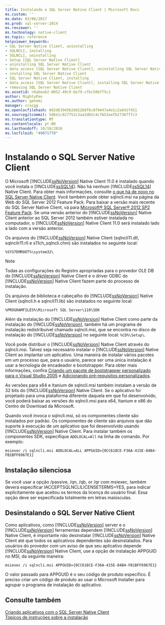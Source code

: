```yaml
---
title: Instalando o SQL Server Native Client | Microsoft Docs
ms.custom: ''
ms.date: 03/06/2017
ms.prod: sql-server-2014
ms.reviewer: ''
ms.technology: native-client
ms.topic: reference
helpviewer_keywords:
- SQL Server Native Client, uninstalling
- SQLNCLI, installing
- SQLNCLI, uninstalling
- Setup [SQL Server Native Client]
- uninstalling SQL Server Native Client
- data access [SQL Server Native Client], uninstalling SQL Server Native Client
- installing SQL Server Native Client
- SQL Server Native Client, installing
- data access [SQL Server Native Client], installing SQL Server Native Client
- removing SQL Server Native Client
ms.assetid: c6abeab2-0052-49c9-be79-cfbc50bff5c1
author: MightyPen
ms.author: genemi
manager: craigg
ms.openlocfilehash: 0d2d63945b2dd2268f6c8f9447a4e1c2a641f451
ms.sourcegitcommit: 5d6e1c827752c3aa2d02c4c7653aefb2736fffc3
ms.translationtype: MT
ms.contentlocale: pt-BR
ms.lasthandoff: 10/10/2018
ms.locfileid: "49071770"
---
```

# <a name="installing-sql-server-native-client"></a>Instalando o SQL Server Native Client
  O Microsoft [!INCLUDE[ssNoVersion](../../../includes/ssnoversion-md.md)] Native Client 11.0 é instalado quando você instala o [!INCLUDE[ssSQL14](../../../includes/sssql14-md.md)]. Não há nenhum [!INCLUDE[ssSQL14](../../../includes/sssql14-md.md)] Native Client. Para obter mais informações, consulte [o que há de novo no SQL Server Native Client](../sql-server-native-client.md). Você também pode obter sqlncli.msi na página da Web do SQL Server 2012 Feature Pack. Para baixar a versão mais recente do SQL Server Native Client, vá para [Microsoft® SQL Server® 2012 SP2 Feature Pack](http://www.microsoft.com/en-us/download/details.aspx?id=43339). Se uma versão anterior do [!INCLUDE[ssNoVersion](../../../includes/ssnoversion-md.md)] Native Client anterior ao SQL Server 2012 também estiver instalada no computador, o [!INCLUDE[ssNoVersion](../../../includes/ssnoversion-md.md)] Native Client 11.0 será instalado lado a lado com a versão anterior.  
  
 Os arquivos do [!INCLUDE[ssNoVersion](../../../includes/ssnoversion-md.md)] Native Client (sqlncli11.dll, sqlnclir11.rll e s11ch_sqlncli.chm) são instalados no seguinte local:  
  
 `%SYSTEMROOT%\system32\`  
  
> [!NOTE]  
>  Todas as configurações do Registro apropriadas para o provedor OLE DB do [!INCLUDE[ssNoVersion](../../../includes/ssnoversion-md.md)] Native Client e o driver ODBC do [!INCLUDE[ssNoVersion](../../../includes/ssnoversion-md.md)] Native Client fazem parte do processo de instalação.  
  
 Os arquivos de biblioteca e cabeçalho do [!INCLUDE[ssNoVersion](../../../includes/ssnoversion-md.md)] Native Client (sqlncli.h e sqlncli11.lib) são instalados no seguinte local:  
  
 `%PROGRAMFILES%\Microsoft SQL Server\110\SDK`  
  
 Além da instalação do [!INCLUDE[ssNoVersion](../../../includes/ssnoversion-md.md)] Native Client como parte da instalação do [!INCLUDE[ssNoVersion](../../../includes/ssnoversion-md.md)], também há um programa de instalação redistribuível chamado sqlncli.msi, que se encontra no disco de instalação do [!INCLUDE[ssNoVersion](../../../includes/ssnoversion-md.md)] no seguinte local: `%CD%\Setup\`.  
  
 Você pode distribuir o [!INCLUDE[ssNoVersion](../../../includes/ssnoversion-md.md)] Native Client através do sqlncli.msi. Talvez seja necessário instalar o [!INCLUDE[ssNoVersion](../../../includes/ssnoversion-md.md)] Native Client ao implantar um aplicativo. Uma maneira de instalar vários pacotes em um processo que, para o usuário, parece ser uma única instalação é usar a tecnologia de encadeador e bootstrapper. Para obter mais informações, confira [Criando um pacote de bootstrapper personalizado para o Visual Studio 2005](http://go.microsoft.com/fwlink/?LinkId=115667) e [Adicionando pré-requisitos personalizados](http://go.microsoft.com/fwlink/?LinkId=115668).  
  
 As versões para x64 e Itanium de sqlncli.msi também instalam a versão de 32 bits do [!INCLUDE[ssNoVersion](../../../includes/ssnoversion-md.md)] Native Client. Se o aplicativo foi projetado para uma plataforma diferente daquela em que foi desenvolvido, você poderá baixar as versões do sqlncli.msi para x64, Itanium e x86 do Centro de Download da Microsoft.  
  
 Quando você invoca o sqlncli.msi, só os componentes cliente são instalados por padrão. Os componentes de cliente são arquivos que dão suporte à execução de um aplicativo que foi desenvolvido usando [!INCLUDE[ssNoVersion](../../../includes/ssnoversion-md.md)] Native Client. Para instalar também os componentes SDK, especifique `ADDLOCAL=All` na linha de comando. Por exemplo:  
  
 `msiexec /i sqlncli.msi ADDLOCAL=ALL APPGUID={0CC618CE-F36A-415E-84B4-FB1BFF6967E1}`  
  
## <a name="silent-install"></a>Instalação silenciosa  
 Se você usar a opção /passive, /qn, /qb, or /qr com msiexec, também deverá especificar IACCEPTSQLNCLILICENSETERMS=YES, para indicar explicitamente que aceitou os termos da licença do usuário final. Essa opção deve ser especificada totalmente em letras maiúsculas.  
  
## <a name="uninstalling-sql-server-native-client"></a>Desinstalando o SQL Server Native Client  
 Como aplicativos, como [!INCLUDE[ssNoVersion](../../../includes/ssnoversion-md.md)] server e o [!INCLUDE[ssNoVersion](../../../includes/ssnoversion-md.md)] ferramentas dependem [!INCLUDE[ssNoVersion](../../../includes/ssnoversion-md.md)] Native Client, é importante não desinstalar [!INCLUDE[ssNoVersion](../../../includes/ssnoversion-md.md)] Native Client até que todos os aplicativos dependentes são desinstalados. Para usuários do provedor com um aviso de que seu aplicativo depende [!INCLUDE[ssNoVersion](../../../includes/ssnoversion-md.md)] Native Client, use a opção de instalação APPGUID no MSI, da seguinte maneira:  
  
 `msiexec /i sqlncli.msi APPGUID={0CC618CE-F36A-415E-84B4-FB1BFF6967E1}`  
  
 O valor passado para APPGUID é o seu código de produto específico. É preciso criar um código de produto ao usar o Microsoft Installer para agrupar o programa de instalação do aplicativo.  
  
## <a name="see-also"></a>Consulte também  
 [Criando aplicativos com o SQL Server Native Client](installing-sql-server-native-client.md)   
 [Tópicos de instruções sobre a instalação](../../../sql-server/install/installation-how-to-topics.md)  
  
  
